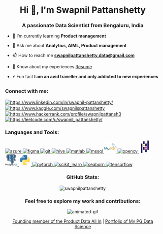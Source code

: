 <h1 align="center">Hi 👋, I'm Swapnil Pattanshetty</h1>
<h3 align="center">A passionate Data Scientist from Bengaluru, India</h3>

- 🌱 I’m currently learning **Product management**
  
- 💬 Ask me about **Analytics, AIML, Product management**

- 📫 How to reach me **swapnilpattanshetty.data@gmail.com**

- 📄 Know about my experiences [Resume](https://drive.google.com/file/d/1BAdUQNFgM5kvWFiYOAAeiW6g77uqWIJ7/view?usp=sharing)

- ⚡ Fun fact **I am an avid traveller and only addicted to new experiences**

<h3 align="left">Connect with me:</h3>
<p align="left">
  <a href="https://linkedin.com/in/swapnil-pattanshetty" target="blank"><img align="center" src="https://raw.githubusercontent.com/rahuldkjain/github-profile-readme-generator/master/src/images/icons/Social/linked-in-alt.svg" alt="https://www.linkedin.com/in/swapnil-pattanshetty/" height="30" width="40" /></a>
  <a href="https://www.kaggle.com/swapnilspattanshetty" target="blank"><img align="center" src="https://raw.githubusercontent.com/rahuldkjain/github-profile-readme-generator/master/src/images/icons/Social/kaggle.svg" alt="https://www.kaggle.com/swapnilspattanshetty" height="30" width="40" /></a>
  <a href="https://www.hackerrank.com/profile/swapnilpattansh3" target="blank"><img align="center" src="https://raw.githubusercontent.com/rahuldkjain/github-profile-readme-generator/master/src/images/icons/Social/hackerrank.svg" alt="https://www.hackerrank.com/profile/swapnilpattansh3" height="30" width="40" /></a>
  <a href="https://leetcode.com/u/swapnil_pattanshetty/" target="blank"><img align="center" src="https://raw.githubusercontent.com/rahuldkjain/github-profile-readme-generator/master/src/images/icons/Social/leet-code.svg" alt="https://leetcode.com/u/swapnil_pattanshetty/" height="30" width="40" /></a>
</p>

<h3 align="left">Languages and Tools:</h3>
<p align="left">
  <a href="https://azure.microsoft.com/en-in/" target="_blank" rel="noreferrer"> <img src="https://www.vectorlogo.zone/logos/microsoft_azure/microsoft_azure-icon.svg" alt="azure" width="40" height="40"/> </a>
  <a href="https://www.figma.com/" target="_blank" rel="noreferrer"> <img src="https://www.vectorlogo.zone/logos/figma/figma-icon.svg" alt="figma" width="40" height="40"/> </a>
  <a href="https://git-scm.com/" target="_blank" rel="noreferrer"> <img src="https://www.vectorlogo.zone/logos/git-scm/git-scm-icon.svg" alt="git" width="40" height="40"/> </a>
  <a href="https://hive.apache.org/" target="_blank" rel="noreferrer"> <img src="https://www.vectorlogo.zone/logos/apache_hive/apache_hive-icon.svg" alt="hive" width="40" height="40"/> </a>
  <a href="https://www.mathworks.com/" target="_blank" rel="noreferrer"> <img src="https://upload.wikimedia.org/wikipedia/commons/2/21/Matlab_Logo.png" alt="matlab" width="40" height="40"/> </a>
  <a href="https://www.microsoft.com/en-us/sql-server" target="_blank" rel="noreferrer"> <img src="https://www.svgrepo.com/show/303229/microsoft-sql-server-logo.svg" alt="mssql" width="40" height="40"/> </a>
  <a href="https://www.mysql.com/" target="_blank" rel="noreferrer"> <img src="https://raw.githubusercontent.com/devicons/devicon/master/icons/mysql/mysql-original-wordmark.svg" alt="mysql" width="40" height="40"/> </a>
  <a href="https://opencv.org/" target="_blank" rel="noreferrer"> <img src="https://www.vectorlogo.zone/logos/opencv/opencv-icon.svg" alt="opencv" width="40" height="40"/> </a>
  <a href="https://pandas.pydata.org/" target="_blank" rel="noreferrer"> <img src="https://raw.githubusercontent.com/devicons/devicon/2ae2a900d2f041da66e950e4d48052658d850630/icons/pandas/pandas-original.svg" alt="pandas" width="40" height="40"/> </a>
  <a href="https://www.postgresql.org" target="_blank" rel="noreferrer"> <img src="https://raw.githubusercontent.com/devicons/devicon/master/icons/postgresql/postgresql-original-wordmark.svg" alt="postgresql" width="40" height="40"/> </a>
  <a href="https://www.python.org" target="_blank" rel="noreferrer"> <img src="https://raw.githubusercontent.com/devicons/devicon/master/icons/python/python-original.svg" alt="python" width="40" height="40"/> </a>
  <a href="https://pytorch.org/" target="_blank" rel="noreferrer"> <img src="https://www.vectorlogo.zone/logos/pytorch/pytorch-icon.svg" alt="pytorch" width="40" height="40"/> </a>
  <a href="https://scikit-learn.org/" target="_blank" rel="noreferrer"> <img src="https://upload.wikimedia.org/wikipedia/commons/0/05/Scikit_learn_logo_small.svg" alt="scikit_learn" width="40" height="40"/> </a>
  <a href="https://seaborn.pydata.org/" target="_blank" rel="noreferrer"> <img src="https://seaborn.pydata.org/_images/logo-mark-lightbg.svg" alt="seaborn" width="40" height="40"/> </a>
  <a href="https://www.tensorflow.org" target="_blank" rel="noreferrer"> <img src="https://www.vectorlogo.zone/logos/tensorflow/tensorflow-icon.svg" alt="tensorflow" width="40" height="40"/> </a>
</p>

<!-- Adding Animated GIF or Stats Section -->
<h3 align="center">GitHub Stats:</h3>
<p align="center">
  <img align="center" src="https://github-readme-stats.vercel.app/api/top-langs?username=swapnilpattanshetty&show_icons=true&locale=en&layout=compact" alt="swapnilpattanshetty" />
</p>

<!-- Adding Animated GIF Example -->
<h3 align="center">Feel free to explore my work and contributions:</h3>
<p align="center">
  <img src="https://media.giphy.com/media/3o85xtiTuxrLPcmTu8/giphy.gif" alt="animated-gif" width="150" />
</p>

<!-- You can add the following links as well -->
<p align="center">
  <a href="https://dataallin.in/" target="_blank">Founding member of the Product Data All In</a> | 
  <a href="https://eportfolio.mygreatlearning.com/swapnil-pattanshetty" target="_blank">Portfolio of My PG Data Science</a>
</p>

